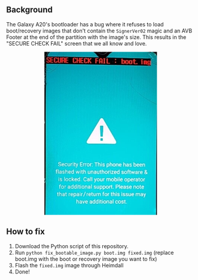 ## Background
The Galaxy A20's bootloader has a bug where it refuses to load boot/recovery images that don't contain the `SignerVer02` magic and an AVB Footer at the end of the partition with the image's size. This results in the "SECURE CHECK FAIL" screen that we all know and love.

<p align="center">
    <img src="./image.jpg" />
</p>

## How to fix
1. Download the Python script of this repository.
2. Run `python fix_bootable_image.py boot.img fixed.img` (replace boot.img with the boot or recovery image you want to fix)
3. Flash the `fixed.img` image through Heimdall
4. Done!